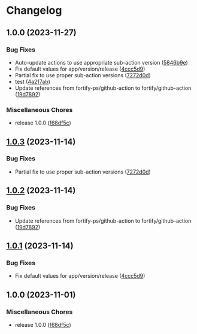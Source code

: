 # Changelog

## 1.0.0 (2023-11-27)


### Bug Fixes

* Auto-update actions to use appropriate sub-action version ([5846b9e](https://github.com/rsenden/github-actionx/commit/5846b9eecf7b5b6b455c852bea06b0439bfde217))
* Fix default values for app/version/release ([4ccc5d9](https://github.com/rsenden/github-actionx/commit/4ccc5d9cf86ac7ca0cbf4329b4bf9368b3bb4199))
* Partial fix to use proper sub-action versions ([7272d0d](https://github.com/rsenden/github-actionx/commit/7272d0d5a7fa67ba3a2eed960818c40f1667e8ab))
* test ([4a217ab](https://github.com/rsenden/github-actionx/commit/4a217ab0277d9fc8f4579f002096f21b476a1944))
* Update references from fortify-ps/github-action to fortify/github-action ([19d7892](https://github.com/rsenden/github-actionx/commit/19d7892bbbd3bc1c1a1e11ba8dbb1c632c4dcfcf))


### Miscellaneous Chores

* release 1.0.0 ([f68df5c](https://github.com/rsenden/github-actionx/commit/f68df5c9649fc61016ecdab8ce30f351d9090aef))

## [1.0.3](https://github.com/fortify/github-action/compare/v1.0.2...v1.0.3) (2023-11-14)


### Bug Fixes

* Partial fix to use proper sub-action versions ([7272d0d](https://github.com/fortify/github-action/commit/7272d0d5a7fa67ba3a2eed960818c40f1667e8ab))

## [1.0.2](https://github.com/fortify/github-action/compare/v1.0.1...v1.0.2) (2023-11-14)


### Bug Fixes

* Update references from fortify-ps/github-action to fortify/github-action ([19d7892](https://github.com/fortify/github-action/commit/19d7892bbbd3bc1c1a1e11ba8dbb1c632c4dcfcf))

## [1.0.1](https://github.com/fortify/github-action/compare/v1.0.0...v1.0.1) (2023-11-14)


### Bug Fixes

* Fix default values for app/version/release ([4ccc5d9](https://github.com/fortify/github-action/commit/4ccc5d9cf86ac7ca0cbf4329b4bf9368b3bb4199))

## 1.0.0 (2023-11-01)


### Miscellaneous Chores

* release 1.0.0 ([f68df5c](https://github.com/fortify/github-action/commit/f68df5c9649fc61016ecdab8ce30f351d9090aef))
